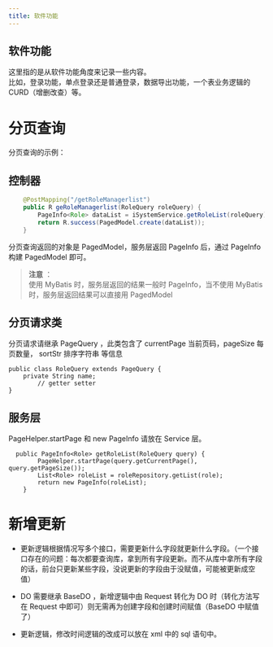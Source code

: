 ```yaml
---
title: 软件功能
---
```


## 软件功能

这里指的是从软件功能角度来记录一些内容。  
比如，登录功能，单点登录还是普通登录，数据导出功能，一个表业务逻辑的 CURD（增删改查）等。


# 分页查询

分页查询的示例：

## 控制器
``` java
    @PostMapping("/getRoleManagerlist")
    public R geRoleManagerlist(RoleQuery roleQuery) {
        PageInfo<Role> dataList = iSystemService.getRoleList(roleQuery);
        return R.success(PagedModel.create(dataList));
    }
```

分页查询返回的对象是 PagedModel，服务层返回 PageInfo 后，通过 PageInfo 构建 PagedModel 即可。
> **注意** ：  
使用 MyBatis 时，服务层返回的结果一般时 PageInfo，当不使用 MyBatis时，服务层返回结果可以直接用 PagedModel

## 分页请求类

分页请求请继承 PageQuery ，此类包含了 currentPage 当前页码，pageSize 每页数量， sortStr 排序字符串 等信息
```
public class RoleQuery extends PageQuery {	
	private String name;
        // getter setter
}
```


## 服务层

PageHelper.startPage 和 new PageInfo 请放在 Service 层。
```
  public PageInfo<Role> getRoleList(RoleQuery query) {
        PageHelper.startPage(query.getCurrentPage(), query.getPageSize());
        List<Role> roleList = roleRepository.getList(role);
        return new PageInfo(roleList);
    }
```


# 新增更新

- 更新逻辑根据情况写多个接口，需要更新什么字段就更新什么字段。（一个接口存在的问题：每次都要查询库，拿到所有字段更新。而不从库中拿所有字段的话，前台只更新某些字段，没说更新的字段由于没赋值，可能被更新成空值）

- DO 需要继承 BaseDO ，新增逻辑中由 Request 转化为 DO 时（转化方法写在 Request 中即可）则无需再为创建字段和创建时间赋值（BaseDO 中赋值了）

- 更新逻辑，修改时间逻辑的改成可以放在 xml 中的 sql 语句中。
